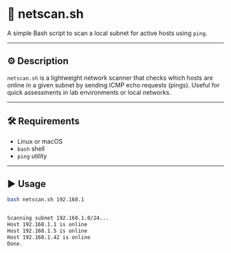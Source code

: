 # 🧪 netscan.sh

A simple Bash script to scan a local subnet for active hosts using `ping`.

---

## ⚙️ Description

`netscan.sh` is a lightweight network scanner that checks which hosts are online in a given subnet by sending ICMP echo requests (pings). Useful for quick assessments in lab environments or local networks.

---

## 🛠 Requirements

- Linux or macOS
- `bash` shell
- `ping` utility

---

## ▶️ Usage

```bash
bash netscan.sh 192.168.1


Scanning subnet 192.168.1.0/24...
Host 192.168.1.1 is online
Host 192.168.1.5 is online
Host 192.168.1.42 is online
Done.
